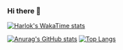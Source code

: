 ### Hi there 👋

<!--
**adokaf/adokaf** is a ✨ _special_ ✨ repository because its `README.md` (this file) appears on your GitHub profile.

Here are some ideas to get you started:

- 🔭 I’m currently working on ...
- 🌱 I’m currently learning ...
- 👯 I’m looking to collaborate on ...
- 🤔 I’m looking for help with ...
- 💬 Ask me about ...
- 📫 How to reach me: ...
- 😄 Pronouns: ...
- ⚡ Fun fact: ...
-->

[![Harlok's WakaTime stats](https://github-readme-stats.vercel.app/api/wakatime?username=adokaf)](https://github.com/anuraghazra/github-readme-stats)


[![Anurag's GitHub stats](https://github-readme-stats.vercel.app/api?username=adokaf&show_icons=true&theme=radical)](https://github.com/anuraghazra/github-readme-stats)
[![Top Langs](https://github-readme-stats.vercel.app/api/top-langs/?username=adokaf&show_icons=true&theme=radical)](https://github.com/anuraghazra/github-readme-stats)
